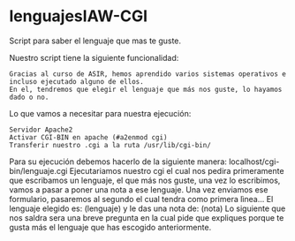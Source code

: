 # lenguajesIAW-CGI
Script para saber el lenguaje que mas te guste.

Nuestro script tiene la siguiente funcionalidad:

    Gracias al curso de ASIR, hemos aprendido varios sistemas operativos e incluso ejecutado alguno de ellos.
    En el, tendremos que elegir el lenguaje que más nos guste, lo hayamos dado o no.

Lo que vamos a necesitar para nuestra ejecución:

    Servidor Apache2
    Activar CGI-BIN en apache (#a2enmod cgi)
    Transferir nuestro .cgi a la ruta /usr/lib/cgi-bin/

Para su ejecución debemos hacerlo de la siguiente manera:
    localhost/cgi-bin/lenguaje.cgi
        Ejecutariamos nuestro cgi el cual nos pedira primeramente que escribamos un lenguaje, el que más nos guste, una vez lo escribimos, vamos a pasar a poner una nota a ese lenguaje.
   Una vez enviamos ese formulario, pasaremos al segundo el cual tendra como primera lìnea...
        El lenguaje elegido es: (lenguaje) y le das una nota de: (nota)
   Lo siguiente que nos saldra sera una breve pregunta en la cual pide que expliques porque te gusta más el lenguaje que has escogido anteriormente.
